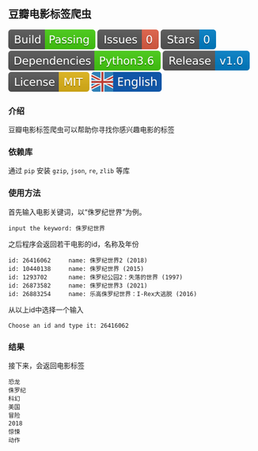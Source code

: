 ## 豆瓣电影标签爬虫

[![Build Status](docs/build_status.svg)](https://github.com/xibosun/douban_spider)
[![issues](docs/issues.svg)](https://github.com/xibosun/douban_spider/issues)
[![Stars](docs/stars.svg)](https://github.com/xibosun/douban_spider/stargazers)
[![Dependencies](docs/dependencies.svg)](https://www.python.org/downloads/release/python-363/)
[![Release](docs/release.svg)](https://github.com/xibosun/douban_spider)
[![License](docs/license.svg)](https://opensource.org/licenses/mit-license.php)
[![](docs/english.svg)](README.md)

### 介绍

豆瓣电影标签爬虫可以帮助你寻找你感兴趣电影的标签

### 依赖库

通过 `pip` 安装 `gzip`, `json`, `re`, `zlib` 等库

### 使用方法

首先输入电影关键词，以“侏罗纪世界”为例。

```
input the keyword: 侏罗纪世界
```

之后程序会返回若干电影的id，名称及年份

```
id: 26416062     name: 侏罗纪世界2 (2018)
id: 10440138     name: 侏罗纪世界 (2015)
id: 1293702      name: 侏罗纪公园2：失落的世界 (1997)
id: 26873582     name: 侏罗纪世界3 (2021)
id: 26883254     name: 乐高侏罗纪世界：I-Rex大逃脱 (2016)
```

从以上id中选择一个输入

```
Choose an id and type it: 26416062
```

### 结果

接下来，会返回电影标签

```
恐龙
侏罗纪
科幻
美国
冒险
2018
惊悚
动作
```
